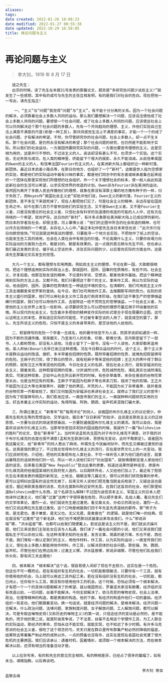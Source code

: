 ```yaml
---
aliases: 
tags: 
date created: 2022-01-26 18:08:23
date modified: 2022-01-27 00:55:38
date updated: 2022-10-29 16:58:05
title: 再论问题与主义
---
```


# 再论问题与主义

> 李大钊，1919 年 8 月 17 日

       适之先生： 
       出京的时候，读了先生在本报31号发表的那篇论文，题目是“多研究些问题少谈些主义!”就发生了一些感想。其中有的或可与先生的主张互相发明，有的是我们对社会的告白。现在把他一一写出，请先生指正! 

        一、“主义”与“问题”我觉得“问题”与“主义”，有不能十分分离的关系。因为一个社会问题的解决，必须靠着社会上多数人共同的运动。那么我们要想解决一个问题，应该设法使他成了社会上多数人共同的问题。要想使一个社会问题，成了社会上多数人共同的问题，应该使这社会上可以共同解决这个那个社会问题的多数人，先有一个共同趋向的理想、主义，作他们实验自己生活上满意不满意的尺度(即是一种工具)。那共同感觉生活上不满意的事实，才能一个一个的成了社会问题，才有解决的希望。不然，你尽管研究你的社会问题，社会上多数人，却一点不生关系。那个社会问题，是仍然永没有解决的希望；那个社会问题的研究，也仍然是不能影响于实际。所以我们的社会运动，一方面固然要研究实际的问题，一方面也要宣传理想的主义。这是交相为用的，这是并行不悖的。不过谈主义的人，高谈却没有甚么不可，也须求一个实验。这个实验，无论失败与成功，在人类的精神里，终能留下个很大的痕影，永久不能消减。从前信奉英国的Owen的主义的人，和信奉法国Fourier的主义的人，在美洲新大陆上都组织过一种新村落、新团体。最近日本武者小路氏等，在那日向地方，也组织了一个“新村”。这都是世人指为空想家的实验，都是他们的实际运动中最有兴味的事实，都是他们同志中的有志者或继承者集合起来组织一个团体在那里实现他们所理想的社会组织，作一个关于理想社会的标本，使一般人由此知道这新社会的生活可以希望，以求实现世界的改造的计划。Owen派与Fourier派在美洲的运动，虽然因为离开了多数人民去传播他们的理想，就象在那没有深厚土壤的地方撒布种子的一样，归于失败了。而Noyes作“美国社会主义史”却批评他们说，Owen主义的新村落，Fourier主义的新团体，差不多生下来就死掉了。现在人都把他们忘了。可是社会主义的精神，永远存留在国民生命之中。如今在那几百万不曾参加他们的实验生活，又不是Owen主义者，又不是Fourier主义者，只是没有理论的社会主义者，只信社会有科学的及道德的改造的可能的人人中，还有方在待晓的一个希望，犹尚俨存。这日向的“新村”，有许多点象那在美洲新大陆上已成旧梦的新村。而日本的学者及社会，却很注意。河上肇博士说：“他们的企图中所含的社会改造的精神，也可以作方在待晓的一个希望，永存在人人心中。”最近本社仲密先生自日本来信也说：“此次东行在日向颇觉愉快。”可见就是这种高谈的理想，只要能寻一个地方去实验，不把他作了纸上的空谈，也能发生些工具的效用，也会在人类社会中有相当的价值。不论高揭什么主义，只要你肯竭力向实际运动的方面努力去作，都是对的，都是有效果的。这一点我的意见稍与先生不同，但也承认我们最近发表的言论，偏于纸上空谈的多，涉及实际问题的少，以后誓向实际的方面去作。这是读先生那篇论文后发生的觉悟。 

       大凡一个主义，都有理想与实用两面。例如民主主义的理想，不论在那一国，大致都很相同。把这个理想适用到实际的政治上去，那就因时、因所、因事的性质情形，有些不同。社会主义，亦复如是。他那互助友谊的精神，不论是科学派、空想派，都拿他来作基础。把这个精神适用到实际的方法上去，又都不同。我们只要把这个那个的主义，拿来作工具，用以为实际的运动，他会因时、因所、因事的性质情形生一种适应环境的变化。在清朝时，我们可用民主主义作工具去推翻爱亲觉罗家的皇统。在今日，我们也可用他作工具，去推翻那军阀的势力。在别的资本主义盛行的国家，他们可以用社会主义作工具去打倒资本阶级。在我们这不事生产的官僚强盗横行的国家，我们也可以用他作工具，去驱除这一班不劳而生的官僚强盗。一个社会主义者，为使他的主义在世界上发生一些影响，必须要研究怎么可以把他的理想尽量应用于环绕着他的实境。所以现代的社会主义，包含着许多把他的精神变作实际的形式使合于现在需要的企图。这可以证明主义的本性，原有适应实际的可能性，不过被专事空谈的人用了，就变成空的罢了。那么，先生所说主义的危险，只怕不是主义的本身带来的，是空谈他的人给他的。 

       二、假冒牌号的危险一个学者一旦成名，他的著作恒至不为人读，而其学说却如通货一样，因为不断的流通传播，渐渐磨灭，乃至发行人的形象、印章，都难分清。亚丹斯密留下了一部书，人人都称赞他，却没有人读他。马查士留下了一部书，没有一个人读他，大家却都来滥用他。英人邦纳(Bonar)氏早已发过这种感慨。况在今日群众运动的时代，这个主义，那个主义多半是群众运动的隐语、旗帜，多半带着些招牌的性质。既然带着招牌的性质，就难免招假冒牌号的危险。王麻子的刀剪，得了群众的赞许，就有旺麻子等来混他的招牌；王正大的茶叶得了群众的照顾，就有汪正大等来混他的招牌。今日社会主义的名辞，很在社会上流行，就有安福派的社会主义，跟着发现。这种假冒招牌的现象，讨厌诚然讨厌，危险诚然危险，淆乱真实也诚然淆乱真实。可是这种现象，正如中山先生所云新开荒的时候，有些杂草毒草，夹杂在善良的谷物花草里长出，也是当然应有的现象。王麻子不能因为旺麻子等也来卖刀剪，就闭了他的剪铺。王正大不能因为汪正大等也来贩茶叶，就歇了他的茶庄。开荒的人，不能因为长了杂草毒草，就并善良的谷物花草一齐都收拾了。我们又何能因为安福派也来讲社会主义，就停止了我们正义的宣传!因为有了假冒牌号的人，我们愈发应该，一面宣传我们的主义，一面就种种问题研究实用的方法，好去本着主义作实际的运动，免得阿猫、阿狗、鹦鹉、留声机来混我们骗大家。 

       三、所谓过激主义 “新青年”和“每周评论”的同人，谈俄国的布尔扎维主义的议论很少。仲甫先生和先生等的思想运动、交学运动，据日本“日日新闻”的批评，且说是支那民主主义的正统思想。一方要与旧式的顽迷思想奋战，一方要防遏俄国布尔扎维主义的潮流。我可以自白，我是喜欢谈谈布尔扎维主义的。当那举世若狂庆祝协约国战胜的时候，我就作了一篇“Bolshevism的胜利”的论文，登在“新青年”上。当时听说孟和先生因为对于布尔扎维克不满意，对于我的对于布尔扎维克的态度也很不满意(孟和先生欧游归来，思想有无变动，此时不敢断定)。或者因为我这篇论文，给“新青年”的同人惹出了麻烦，仲甫先生今犹幽闭狱中，而先生又横被过激党的诬名，这真是我的罪过了。不过我总觉得布尔扎维主义的流行，实在是世界文化上的一大变动。我们应该研究他，介绍他，把他的实象昭布在人类社会，不可一味听信人家为他们造的谣言，就拿凶暴残忍的话抹煞他们的一切。所以一听人说他们实行“妇女国有”，就按情理断定是人家给他们造的谣言。后来看见美国“New Republic”登出此事的原委，知道这话果然是种谣言，原是布尔扎维克政府给俄国某城的无政府党人造的。以后殿转传讹，人又给他们加上了。最近有了慰慈先生在本报发表的俄国的新宪法、土地法、婚姻法等几篇论文，很可以供我们研究俄事的参考，更可以证明妇女国有的话全然无根了。后来又听人说他们把克鲁泡脱金氏枪毙了，又疑这话也是谣言。据近来欧美各报的消息，克氏在莫斯科附近安然无恙。在我们这盲目的社会，他们那里知道Bolshevism是什么东西，这个名辞怎么解释!不过因为迷信资本主义、军国主义的日本人把他译作过激主义，他们看“过激”这两个字很带着些危险，所以顺手拿来，乱给人戴。看见先生们的文学改革论，激烈一点，他们就说先生是过激党。看见章太炎、孙伯兰的政治论，激烈一点，他们又说这两位先生是过激党。这个口吻是根据我们四千年先圣先贤道统的薪传。那“杨子为我，是无君也。墨子兼爱，是无父也。无父无君，是禽兽也” 的逻辑，就是他们唯一的经典。现在就没有“过激党”这个新名辞，他们也不难把那旧武器拿出来攻击我们。什么“邪说异端”哪，“洪水猛兽”哪，也都可以给我们随便戴上。若说这是谈主义的不是，我们就谈贞操问题，他们又来说我们主张处女应该与人私通。我们译了一篇社会问题的小说，他们又来说我们提倡私生子可以杀他父母。在这种浅薄无知的社会里，发言论事，简直的是万难，东也不是，西也不是。我们惟有一面认定我们的主义，用他作材料，作工具，以为实际的运动；一面宣传我们的主义，使社会上多数人都能用他作材料，作工具，以解决具体的社会问题。那些猫、狗、鹦鹉、留声机，尽管任他们在旁边乱响；过激主义哪，洪水猛兽哪，邪说异端哪，尽管任他们乱给我们作头衔，那有闲工夫去理他! 

       四、根本解决 “根本解决”这个话，很容易使人闲却了现在不去努力，这实在是一个危险。但这也不可一概而论。若在有组织有生机的社会，一切机能都很敏活，只要你有一个工具，就有你使用他的机会，马上就可以用这工具作起工来。若在没有组织没有生机的社会，一切机能，都已闭止，任你有什么工具，都没有你使用他作工的机会。这个时候，恐怕必须有一个根本解决，才有把一个一个的具体问题都解决了的希望。就以俄国而论，罗曼诺夫家没有颠覆，经济组织没有改造以前，一切问题，丝毫不能解决。今则全部解决了。依马克思的唯物史观，社会上法律、政治、伦理等精神的构造，都是表面的构造。他的下面，有经济的构造作他们一切的基础。经济组织一有变动，他们都跟着变动。换一句话说，就是经济问题的解决，是根本解决。经济问题一旦解决，什么政治问题、法律问题、家族制度问题、女子解放问题、工人解放问题，都可以解决，可是专取这唯物史观(又称历史的唯物主义)的第一说，只信这经济的变动是必然的，是不能免的，而于他的第二说，就是阶级竞争说，了不注意，丝毫不去用这个学理作工具，为工人联合的实际运动，那经济的革命，恐怕永远不能实现，就能实现，也不知迟了多少时期。有许多马克思派的社会主义者，很吃了这个观念的亏。天天只是在群众里传布那集产制必然的降临的福音，结果除去等着集产制必然的成熟以外，一点的预备也没有作，这实在是现在各国社会党遭了很大危机的主要原因。我们应该承认：遇着时机，因着情形，或须取一个根本解决的方法，而在根本解决以前，还须有相当的准备活动才是。 

       以上拉杂写来，有的和先生的意见完全相同，有的稍相差异，已经占了很多的篇幅了。如有未当，请赐指教。以后再谈吧。 

                                                                 李大钊 寄自昌黎五峰 
